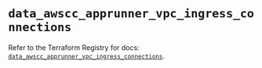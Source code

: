 # `data_awscc_apprunner_vpc_ingress_connections`

Refer to the Terraform Registry for docs: [`data_awscc_apprunner_vpc_ingress_connections`](https://registry.terraform.io/providers/hashicorp/awscc/0.70.0/docs/data-sources/apprunner_vpc_ingress_connections).
